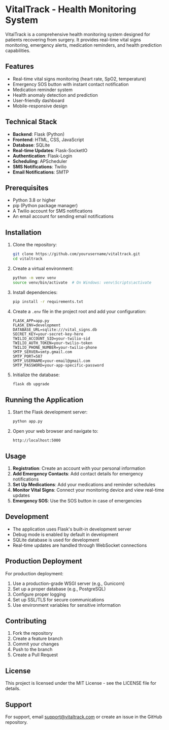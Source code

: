 # VitalTrack - Health Monitoring System

VitalTrack is a comprehensive health monitoring system designed for patients recovering from surgery. It provides real-time vital signs monitoring, emergency alerts, medication reminders, and health prediction capabilities.

## Features

- Real-time vital signs monitoring (heart rate, SpO2, temperature)
- Emergency SOS button with instant contact notification
- Medication reminder system
- Health anomaly detection and prediction
- User-friendly dashboard
- Mobile-responsive design

## Technical Stack

- **Backend**: Flask (Python)
- **Frontend**: HTML, CSS, JavaScript
- **Database**: SQLite
- **Real-time Updates**: Flask-SocketIO
- **Authentication**: Flask-Login
- **Scheduling**: APScheduler
- **SMS Notifications**: Twilio
- **Email Notifications**: SMTP

## Prerequisites

- Python 3.8 or higher
- pip (Python package manager)
- A Twilio account for SMS notifications
- An email account for sending email notifications

## Installation

1. Clone the repository:
   ```bash
   git clone https://github.com/yourusername/vitaltrack.git
   cd vitaltrack
   ```

2. Create a virtual environment:
   ```bash
   python -m venv venv
   source venv/bin/activate  # On Windows: venv\Scripts\activate
   ```

3. Install dependencies:
   ```bash
   pip install -r requirements.txt
   ```

4. Create a `.env` file in the project root and add your configuration:
   ```
   FLASK_APP=app.py
   FLASK_ENV=development
   DATABASE_URL=sqlite:///vital_signs.db
   SECRET_KEY=your-secret-key-here
   TWILIO_ACCOUNT_SID=your-twilio-sid
   TWILIO_AUTH_TOKEN=your-twilio-token
   TWILIO_PHONE_NUMBER=your-twilio-phone
   SMTP_SERVER=smtp.gmail.com
   SMTP_PORT=587
   SMTP_USERNAME=your-email@gmail.com
   SMTP_PASSWORD=your-app-specific-password
   ```

5. Initialize the database:
   ```bash
   flask db upgrade
   ```

## Running the Application

1. Start the Flask development server:
   ```bash
   python app.py
   ```

2. Open your web browser and navigate to:
   ```
   http://localhost:5000
   ```

## Usage

1. **Registration**: Create an account with your personal information
2. **Add Emergency Contacts**: Add contact details for emergency notifications
3. **Set Up Medications**: Add your medications and reminder schedules
4. **Monitor Vital Signs**: Connect your monitoring device and view real-time updates
5. **Emergency SOS**: Use the SOS button in case of emergencies

## Development

- The application uses Flask's built-in development server
- Debug mode is enabled by default in development
- SQLite database is used for development
- Real-time updates are handled through WebSocket connections

## Production Deployment

For production deployment:

1. Use a production-grade WSGI server (e.g., Gunicorn)
2. Set up a proper database (e.g., PostgreSQL)
3. Configure proper logging
4. Set up SSL/TLS for secure communications
5. Use environment variables for sensitive information

## Contributing

1. Fork the repository
2. Create a feature branch
3. Commit your changes
4. Push to the branch
5. Create a Pull Request

## License

This project is licensed under the MIT License - see the LICENSE file for details.

## Support

For support, email support@vitaltrack.com or create an issue in the GitHub repository.
